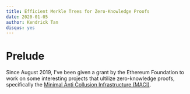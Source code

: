 ```yaml
---
title: Efficient Merkle Trees for Zero-Knowledge Proofs
date: 2020-01-05
author: Kendrick Tan
disqus: yes
---
```


# Prelude
Since August 2019, I've been given a grant by the Ethereum Foundation to work on some interesting projects that ultilize zero-knowledge proofs, specifically the [Minimal Anti Collusion Infrastructure (MACI)](https://github.com/barryWhiteHat/maci).
